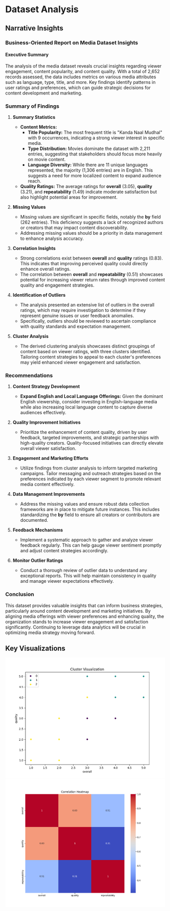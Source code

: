 # Dataset Analysis

## Narrative Insights

### Business-Oriented Report on Media Dataset Insights

#### Executive Summary
The analysis of the media dataset reveals crucial insights regarding viewer engagement, content popularity, and content quality. With a total of 2,652 records assessed, the data includes metrics on various media attributes such as language, type, title, and more. Key findings identify patterns in user ratings and preferences, which can guide strategic decisions for content development and marketing.

### Summary of Findings

1. **Summary Statistics**
   - **Content Metrics:**
     - **Title Popularity:** The most frequent title is "Kanda Naal Mudhal" with 9 occurrences, indicating a strong viewer interest in specific media.
     - **Type Distribution:** Movies dominate the dataset with 2,211 entries, suggesting that stakeholders should focus more heavily on movie content.
     - **Language Diversity:** While there are 11 unique languages represented, the majority (1,306 entries) are in English. This suggests a need for more localized content to expand audience reach.
   - **Quality Ratings:** The average ratings for **overall** (3.05), **quality** (3.21), and **repeatability** (1.49) indicate moderate satisfaction but also highlight potential areas for improvement.

2. **Missing Values**
   - Missing values are significant in specific fields, notably the **by** field (262 entries). This deficiency suggests a lack of recognized authors or creators that may impact content discoverability.
   - Addressing missing values should be a priority in data management to enhance analysis accuracy.

3. **Correlation Insights**
   - Strong correlations exist between **overall** and **quality** ratings (0.83). This indicates that improving perceived quality could directly enhance overall ratings.
   - The correlation between **overall** and **repeatability** (0.51) showcases potential for increasing viewer return rates through improved content quality and engagement strategies.

4. **Identification of Outliers**
   - The analysis presented an extensive list of outliers in the overall ratings, which may require investigation to determine if they represent genuine issues or user feedback anomalies.
   - Specifically, outliers should be reviewed to ascertain compliance with quality standards and expectation management.

5. **Cluster Analysis**
   - The derived clustering analysis showcases distinct groupings of content based on viewer ratings, with three clusters identified. Tailoring content strategies to appeal to each cluster's preferences may yield enhanced viewer engagement and satisfaction.

### Recommendations

1. **Content Strategy Development**
   - **Expand English and Local Language Offerings:** Given the dominant English viewership, consider investing in English-language media while also increasing local language content to capture diverse audiences effectively.

2. **Quality Improvement Initiatives**
   - Prioritize the enhancement of content quality, driven by user feedback, targeted improvements, and strategic partnerships with high-quality creators. Quality-focused initiatives can directly elevate overall viewer satisfaction.

3. **Engagement and Marketing Efforts**
   - Utilize findings from cluster analysis to inform targeted marketing campaigns. Tailor messaging and outreach strategies based on the preferences indicated by each viewer segment to promote relevant media content effectively.

4. **Data Management Improvements**
   - Address the missing values and ensure robust data collection frameworks are in place to mitigate future instances. This includes standardizing the **by** field to ensure all creators or contributors are documented.

5. **Feedback Mechanisms**
   - Implement a systematic approach to gather and analyze viewer feedback regularly. This can help gauge viewer sentiment promptly and adjust content strategies accordingly.

6. **Monitor Outlier Ratings**
   - Conduct a thorough review of outlier data to understand any exceptional reports. This will help maintain consistency in quality and manage viewer expectations effectively.

### Conclusion
This dataset provides valuable insights that can inform business strategies, particularly around content development and marketing initiatives. By aligning media offerings with viewer preferences and enhancing quality, the organization stands to increase viewer engagement and satisfaction significantly. Continuing to leverage data analytics will be crucial in optimizing media strategy moving forward.

## Key Visualizations

![cluster_visualization.png](cluster_visualization.png)
![correlation_heatmap.png](correlation_heatmap.png)
